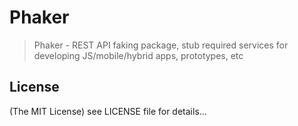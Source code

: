 Phaker
==========

> Phaker - REST API faking package, stub required services for developing JS/mobile/hybrid apps, prototypes, etc

## License

(The MIT License)
see LICENSE file for details...